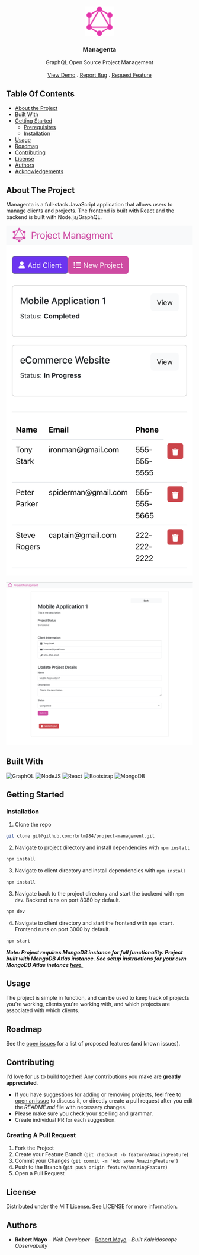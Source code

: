 <br/>
<p align="center">
  <a href="https://github.com/rbrtm984/https://github.com/rbrtm984/project-management">
    <img src="./client/src/components/assets/logo.png" alt="Logo" width="80" height="80">
  </a>

  <h3 align="center">Managenta</h3>

  <p align="center">
    GraphQL Open Source Project Management
    <br/>
    <br/>
    <a href="https://github.com/rbrtm984/https://github.com/rbrtm984/project-management">View Demo</a>
    .
    <a href="https://github.com/rbrtm984/https://github.com/rbrtm984/project-management/issues">Report Bug</a>
    .
    <a href="https://github.com/rbrtm984/https://github.com/rbrtm984/project-management/issues">Request Feature</a>
  </p>
</p>

## Table Of Contents

* [About the Project](#about-the-project)
* [Built With](#built-with)
* [Getting Started](#getting-started)
  * [Prerequisites](#prerequisites)
  * [Installation](#installation)
* [Usage](#usage)
* [Roadmap](#roadmap)
* [Contributing](#contributing)
* [License](#license)
* [Authors](#authors)
* [Acknowledgements](#acknowledgements)

## About The Project

Managenta is a full-stack JavaScript application that allows users to manage clients and projects. The frontend is built with React and the backend is built with Node.js/GraphQL. 

![Screen Shot](./client/src/components/assets/Flex%20Forge%20Screenshot.png)

![Screen Shot](./client/src/components/assets/Flex%20Forge%20Screenshot%202.png)

## Built With

![GraphQL](https://img.shields.io/badge/-GraphQL-E10098?style=for-the-badge&logo=graphql&logoColor=white)
![NodeJS](https://img.shields.io/badge/node.js-6DA55F?style=for-the-badge&logo=node.js&logoColor=white)
![React](https://img.shields.io/badge/react-%2320232a.svg?style=for-the-badge&logo=react&logoColor=%2361DAFB)
![Bootstrap](https://img.shields.io/badge/bootstrap-%238511FA.svg?style=for-the-badge&logo=bootstrap&logoColor=white)
![MongoDB](https://img.shields.io/badge/MongoDB-%234ea94b.svg?style=for-the-badge&logo=mongodb&logoColor=white)

## Getting Started

### Installation
1. Clone the repo

```sh
git clone git@github.com:rbrtm984/project-management.git
```

2. Navigate to project directory and install dependencies with `npm install`

```sh
npm install
```

3. Navigate to client directory and install dependencies with `npm install`

```sh
npm install
```

3. Navigate back to the project directory and start the backend with `npm dev`. Backend runs on port 8080 by default.

```sh
npm dev
```

4. Navigate to client directory and start the frontend with `npm start`. Frontend runs on port 3000 by default.

```sh
npm start
```

***Note: Project requires MongoDB instance for full functionality. Project built with MongoDB Atlas instance. See setup instructions for your own MongoDB Atlas instance [here.](https://www.mongodb.com/docs/atlas/)***

## Usage

The project is simple in function, and can be used to keep track of projects you're working, clients you're working with, and which projects are associated with which clients.

## Roadmap

See the [open issues](https://github.com/rbrtm984/https://github.com/rbrtm984/project-management/issues) for a list of proposed features (and known issues).

## Contributing

I'd love for us to build together! Any contributions you make are **greatly appreciated**.
* If you have suggestions for adding or removing projects, feel free to [open an issue](https://github.com/rbrtm984/https://github.com/rbrtm984/project-management/issues/new) to discuss it, or directly create a pull request after you edit the *README.md* file with necessary changes.
* Please make sure you check your spelling and grammar.
* Create individual PR for each suggestion.

### Creating A Pull Request

1. Fork the Project
2. Create your Feature Branch (`git checkout -b feature/AmazingFeature`)
3. Commit your Changes (`git commit -m 'Add some AmazingFeature'`)
4. Push to the Branch (`git push origin feature/AmazingFeature`)
5. Open a Pull Request

## License

Distributed under the MIT License. See [LICENSE](https://github.com/rbrtm984/https://github.com/rbrtm984/project-management/blob/main/LICENSE.md) for more information.

## Authors

* **Robert Mayo** - *Web Developer* - [Robert Mayo](https://github.com/rbrtm984/) - *Built Kaleidoscope Observability*
